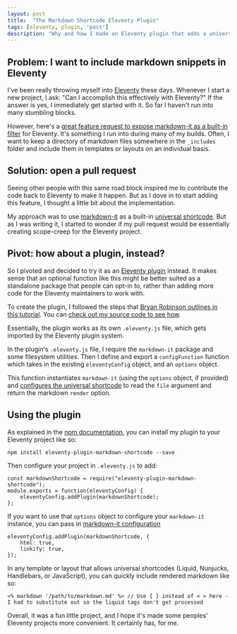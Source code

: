 ```yaml
---
layout: post
title:  "The Markdown Shortcode Eleventy Plugin"
tags: [eleventy, plugin, 'post']
description: "Why and how I made an Eleventy plugin that adds a universal shortcode for rendering markdown."
---
```


## Problem: I want to include markdown snippets in Eleventy

I've been really throwing myself into [Eleventy](https://www.11ty.io/) these days. Whenever I start a new project, I ask: "Can I accomplish this effectively with Eleventy?" If the answer is yes, I immediately get started with it. So far I haven't run into many stumbling blocks.

However, here's a [great feature request to expose markdown-it as a built-in filter](https://github.com/11ty/eleventy/issues/658) for Eleventy. It's something I run into during many of my builds. Often, I want to keep a directory of markdown files somewhere in the `_includes` folder and include them in templates or layouts on an individual basis. 

## Solution: open a pull request

Seeing other people with this same road block inspired me to contribute the code back to Eleventy to make it happen. But as I dove in to start adding this feature, I thought a little bit about the implementation. 

My approach was to use [markdown-it](https://www.npmjs.com/package/markdown-it) as a built-in [universal shortcode](https://www.11ty.io/docs/shortcodes/#universal-shortcodes). But as I was writing it, I started to wonder if my pull request would be essentially creating scope-creep for the Eleventy project.

## Pivot: how about a plugin, instead?

So I pivoted and decided to try it as an [Eleventy plugin](https://www.11ty.io/docs/plugins/) instead. It makes sense that an optional function like this might be better suited as a standalone package that people can opt-in to, rather than adding more code for the Eleventy maintainers to work with. 

To create the plugin, I followed the steps that [Bryan Robinson outlines in this tutorial](https://bryanlrobinson.com/blog/creating-11ty-plugin-embed-svg-contents/). You can [check out my source code to see how](https://github.com/ogdenstudios/eleventy-plugin-markdown-shortcode). 

Essentially, the plugin works as its own `.eleventy.js` file, which gets imported by the Eleventy plugin system. 

In the plugin's `.eleventy.js` file, I require the `markdown-it` package and some filesystem utilities. Then I define and export a `configFunction` function which takes in the existing `eleventyConfig` object, and an `options` object. 

This function instantiates `markdown-it` (using the `options` object, if provided) and [configures the universal shortcode](https://www.11ty.io/docs/shortcodes/) to read the `file` argument and return the markdown `render` option. 

## Using the plugin 

As explained in the [npm documentation](https://www.npmjs.com/package/eleventy-plugin-markdown-shortcode), you can install my plugin to your Eleventy project like so: 

```
npm install eleventy-plugin-markdown-shortcode --save
```

Then configure your project in `.eleventy.js` to add: 

```
const markdownShortcode = require("eleventy-plugin-markdown-shortcode");
module.exports = function(eleventyConfig) {
    eleventyConfig.addPlugin(markdownShortcode);
};
```

If you want to use that `options` object to configure your `markdown-it` instance, you can pass in [markdown-it configuration](https://www.npmjs.com/package/markdown-it#init-with-presets-and-options)

```
eleventyConfig.addPlugin(markdownShortcode, {
    html: true,
    linkify: true,
});
```

In any template or layout that allows universal shortcodes (Liquid, Nunjucks, Handlebars, or JavaScript), you can quickly include rendered markdown like so: 

```
<% markdown '/path/to/markdown.md' %> // Use { } instead of < > here - I had to substitute out so the liquid tags don't get processed
```

Overall, it was a fun little project, and I hope it's made some peoples' Eleventy projects more convenient. It certainly has, for me. 